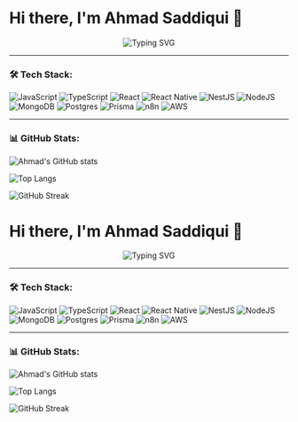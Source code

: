 # Hi there, I'm Ahmad Saddiqui 👋

<p align="center">
  <img src="https://readme-typing-svg.demolab.com?font=Fira+Code&size=22&pause=1000&color=36BCF7&center=true&vCenter=true&width=550&lines=Full-Stack+Developer;React+%7C+React+Native+%7C+NestJS;Node.js+%7C+MongoDB+%7C+Postgres;Prisma+%7C+n8n+%7C+AWS;Always+learning+new+things+🚀" alt="Typing SVG" />
</p>

---

### 🛠️ Tech Stack:

![JavaScript](https://img.shields.io/badge/JavaScript-F7DF1E?style=for-the-badge&logo=javascript&logoColor=black)
![TypeScript](https://img.shields.io/badge/TypeScript-007ACC?style=for-the-badge&logo=typescript&logoColor=white)
![React](https://img.shields.io/badge/React-20232A?style=for-the-badge&logo=react&logoColor=61DAFB)
![React Native](https://img.shields.io/badge/React_Native-20232A?style=for-the-badge&logo=react&logoColor=61DAFB)
![NestJS](https://img.shields.io/badge/NestJS-E0234E?style=for-the-badge&logo=nestjs&logoColor=white)
![NodeJS](https://img.shields.io/badge/Node.js-43853D?style=for-the-badge&logo=node.js&logoColor=white)
![MongoDB](https://img.shields.io/badge/MongoDB-4EA94B?style=for-the-badge&logo=mongodb&logoColor=white)
![Postgres](https://img.shields.io/badge/Postgres-316192?style=for-the-badge&logo=postgresql&logoColor=white)
![Prisma](https://img.shields.io/badge/Prisma-2D3748?style=for-the-badge&logo=prisma&logoColor=white)
![n8n](https://img.shields.io/badge/n8n-FF6A3D?style=for-the-badge&logo=n8n&logoColor=white)
![AWS](https://img.shields.io/badge/AWS-232F3E?style=for-the-badge&logo=amazon-aws&logoColor=white)

---

### 📊 GitHub Stats:

![Ahmad's GitHub stats](https://github-readme-stats.vercel.app/api?username=ahmadsaddiqui&show_icons=true&theme=radical)

![Top Langs](https://github-readme-stats.vercel.app/api/top-langs/?username=ahmadsaddiqui&layout=compact&theme=radical)

![GitHub Streak](https://streak-stats.demolab.com/?user=ahmadsaddiqui&theme=radical)
# Hi there, I'm Ahmad Saddiqui 👋

<p align="center">
  <img src="https://readme-typing-svg.demolab.com?font=Fira+Code&size=22&pause=1000&color=36BCF7&center=true&vCenter=true&width=550&lines=Full-Stack+Developer;React+%7C+React+Native+%7C+NestJS;Node.js+%7C+MongoDB+%7C+Postgres;Prisma+%7C+n8n+%7C+AWS;Always+learning+new+things+🚀" alt="Typing SVG" />
</p>

---

### 🛠️ Tech Stack:

![JavaScript](https://img.shields.io/badge/JavaScript-F7DF1E?style=for-the-badge&logo=javascript&logoColor=black)
![TypeScript](https://img.shields.io/badge/TypeScript-007ACC?style=for-the-badge&logo=typescript&logoColor=white)
![React](https://img.shields.io/badge/React-20232A?style=for-the-badge&logo=react&logoColor=61DAFB)
![React Native](https://img.shields.io/badge/React_Native-20232A?style=for-the-badge&logo=react&logoColor=61DAFB)
![NestJS](https://img.shields.io/badge/NestJS-E0234E?style=for-the-badge&logo=nestjs&logoColor=white)
![NodeJS](https://img.shields.io/badge/Node.js-43853D?style=for-the-badge&logo=node.js&logoColor=white)
![MongoDB](https://img.shields.io/badge/MongoDB-4EA94B?style=for-the-badge&logo=mongodb&logoColor=white)
![Postgres](https://img.shields.io/badge/Postgres-316192?style=for-the-badge&logo=postgresql&logoColor=white)
![Prisma](https://img.shields.io/badge/Prisma-2D3748?style=for-the-badge&logo=prisma&logoColor=white)
![n8n](https://img.shields.io/badge/n8n-FF6A3D?style=for-the-badge&logo=n8n&logoColor=white)
![AWS](https://img.shields.io/badge/AWS-232F3E?style=for-the-badge&logo=amazon-aws&logoColor=white)

---

### 📊 GitHub Stats:

![Ahmad's GitHub stats](https://github-readme-stats.vercel.app/api?username=ahmadsaddiqui&show_icons=true&theme=radical)

![Top Langs](https://github-readme-stats.vercel.app/api/top-langs/?username=ahmadsaddiqui&layout=compact&theme=radical)

![GitHub Streak](https://streak-stats.demolab.com/?user=ahmadsaddiqui&theme=radical)
